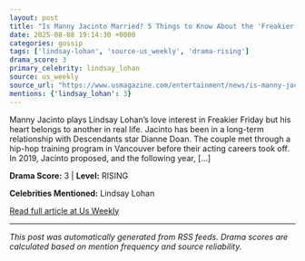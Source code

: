 ```yaml
---
layout: post
title: "Is Manny Jacinto Married? 5 Things to Know About the 'Freakier Friday"" Star""
date: 2025-08-08 19:14:30 +0000
categories: gossip
tags: ['lindsay-lohan', 'source-us_weekly', 'drama-rising']
drama_score: 3
primary_celebrity: lindsay_lohan
source: us_weekly
source_url: "https://www.usmagazine.com/entertainment/news/is-manny-jacinto-married-5-things-about-the-freakier-friday-star/""
mentions: {'lindsay_lohan': 3}
---
```


Manny Jacinto plays Lindsay Lohan’s love interest in Freakier Friday but his heart belongs to another in real life. Jacinto has been in a long-term relationship with Descendants star Dianne Doan. The couple met through a hip-hop training program in Vancouver before their acting careers took off. In 2019, Jacinto proposed, and the following year, […]

**Drama Score:** 3 | **Level:** RISING

**Celebrities Mentioned:** Lindsay Lohan

[Read full article at Us Weekly](https://www.usmagazine.com/entertainment/news/is-manny-jacinto-married-5-things-about-the-freakier-friday-star/)

---
*This post was automatically generated from RSS feeds. Drama scores are calculated based on mention frequency and source reliability.*
